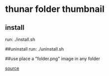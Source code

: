 # thunar folder thumbnail

## install
run:
./install.sh

##uninstall
run:
./uninstall.sh

##use
place a "folder.png" image in any folder

[source](https://forums.linuxmint.com/viewtopic.php?t=323757)
